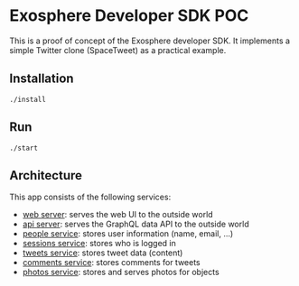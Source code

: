 # Exosphere Developer SDK POC

This is a proof of concept of the Exosphere developer SDK.
It implements a simple Twitter clone (SpaceTweet) as a practical example.


## Installation

```
./install
```


## Run

```
./start
```


## Architecture

This app consists of the following services:

* [web server](web_server): serves the web UI to the outside world
* [api server](api_server): serves the GraphQL data API to the outside world
* [people service](people_service): stores user information (name, email, ...)
* [sessions service](sessions_service): stores who is logged in
* [tweets service](tweets_service): stores tweet data (content)
* [comments service](comments_service): stores comments for tweets
* [photos service](photos_service): stores and serves photos for objects
